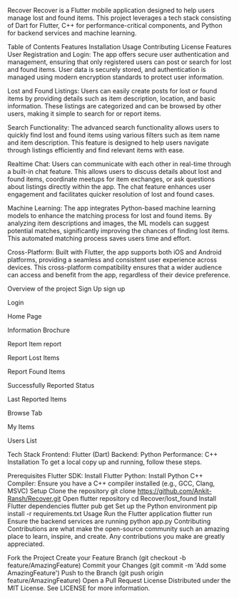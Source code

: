 Recover
Recover is a Flutter mobile application designed to help users manage lost and found items. This project leverages a tech stack consisting of Dart for Flutter, C++ for performance-critical components, and Python for backend services and machine learning.

Table of Contents
Features
Installation
Usage
Contributing
License
Features
User Registration and Login: The app offers secure user authentication and management, ensuring that only registered users can post or search for lost and found items. User data is securely stored, and authentication is managed using modern encryption standards to protect user information.

Lost and Found Listings: Users can easily create posts for lost or found items by providing details such as item description, location, and basic information. These listings are categorized and can be browsed by other users, making it simple to search for or report items.

Search Functionality: The advanced search functionality allows users to quickly find lost and found items using various filters such as item name and item description. This feature is designed to help users navigate through listings efficiently and find relevant items with ease.

Realtime Chat: Users can communicate with each other in real-time through a built-in chat feature. This allows users to discuss details about lost and found items, coordinate meetups for item exchanges, or ask questions about listings directly within the app. The chat feature enhances user engagement and facilitates quicker resolution of lost and found cases.

Machine Learning: The app integrates Python-based machine learning models to enhance the matching process for lost and found items. By analyzing item descriptions and images, the ML models can suggest potential matches, significantly improving the chances of finding lost items. This automated matching process saves users time and effort.

Cross-Platform: Built with Flutter, the app supports both iOS and Android platforms, providing a seamless and consistent user experience across devices. This cross-platform compatibility ensures that a wider audience can access and benefit from the app, regardless of their device preference.

Overview of the project
Sign Up sign up

Login 

Home Page 

Information Brochure 

Report Item report 

Report Lost Items

Report Found Items

Successfully Reported Status 

Last Reported Items 

Browse Tab 

My Items 

Users List 


Tech Stack
Frontend: Flutter (Dart)
Backend: Python
Performance: C++
Installation
To get a local copy up and running, follow these steps.

Prerequisites
Flutter SDK: Install Flutter
Python: Install Python
C++ Compiler: Ensure you have a C++ compiler installed (e.g., GCC, Clang, MSVC)
Setup
Clone the repository git clone https://github.com/Ankit-Ransh/Recover.git 
Open flutter repository cd Recover/lost_found 
Install Flutter dependencies flutter pub get
Set up the Python environment pip install -r requirements.txt
Usage
Run the Flutter application flutter run
Ensure the backend services are running python app.py
Contributing
Contributions are what make the open-source community such an amazing place to learn, inspire, and create. Any contributions you make are greatly appreciated.

Fork the Project
Create your Feature Branch (git checkout -b feature/AmazingFeature)
Commit your Changes (git commit -m 'Add some AmazingFeature')
Push to the Branch (git push origin feature/AmazingFeature)
Open a Pull Request
License
Distributed under the MIT License. See LICENSE for more information.
